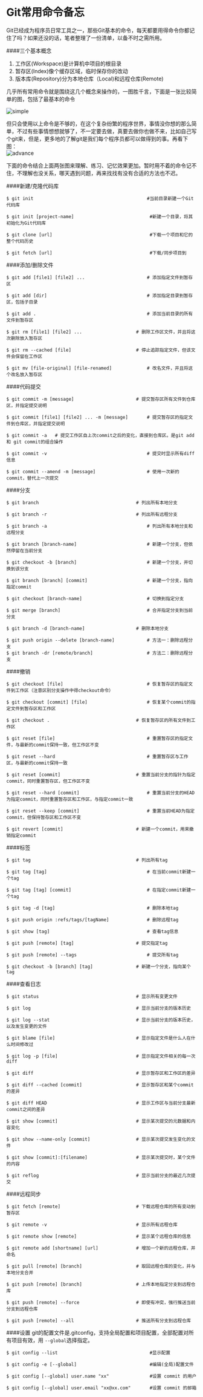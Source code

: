 Git常用命令备忘
==============
Git已经成为程序员日常工具之一，那些Git基本的命令，每天都要用得命令你都记住了吗？如果还没的话，笔者整理了一份清单，以备不时之需所用。

####三个基本概念
1. 工作区(Workspace)是计算机中项目的根目录
2. 暂存区(Index)像个缓存区域，临时保存你的改动
3. 版本库(Repository)分为本地仓库（Local)和远程仓库(Remote)

几乎所有常用命令就是围绕这几个概念来操作的，一图胜千言，下面是一张比较简单的图，包括了最基本的命令

![simple](http://www.ruanyifeng.com/blogimg/asset/2015/bg2015120901.png)

但只会使用以上命令是不够的，在这个复杂纷繁的程序世界，事情没你想的那么简单，不过有些事情想想就够了，不一定要去做，真要去做你也做不来，比如自己写个git来，但是，更多地的了解git是我们每个程序员都可以做得到的事。再看下图：  
![advance](http://ww4.sinaimg.cn/mw690/81b78497jw1eqnk1bkyaij20e40bpjsm.jpg)

下面的命令结合上面两张图来理解、练习、记忆效果更加。暂时用不着的命令记不住，不理解也没关系，哪天遇到问题，再来找找有没有合适的方法也不迟。

####新建/克隆代码库

	
	$ git init                                          #当前目录新建一个Git代码库
	
	$ git init [project-name]						     #新建一个目录，将其初始化为Git代码库
	
	$ git clone [url]								     #下载一个项目和它的整个代码历史

	$ git fetch [url]									 #下载/同步项目到

####添加/删除文件
	
	
	$ git add [file1] [file2] ...   					# 添加指定文件到暂存区
	
	$ git add [dir] 									# 添加指定目录到暂存区，包括子目录

	$ git add .   										# 添加当前目录的所有文件到暂存区

	$ git rm [file1] [file2] ...   					# 删除工作区文件，并且将这次删除放入暂存区
	
	$ git rm --cached [file]   						# 停止追踪指定文件，但该文件会保留在工作区
	
	$ git mv [file-original] [file-renamed]  			# 改名文件，并且将这个改名放入暂存区

####代码提交
	
	$ git commit -m [message]  						# 提交暂存区所有文件到仓库区，并指定提交说明
	
	$ git commit [file1] [file2] ... -m [message]   	# 提交暂存区的指定文件到仓库区，并指定提交说明

	$ git commit -a   # 提交工作区自上次commit之后的变化，直接到仓库区。是git add 和 git commit的组合操作

	$ git commit -v  									# 提交时显示所有diff信息

	$ git commit --amend -m [message]   				# 使用一次新的commit，替代上一次提交


####分支
	
	$ git branch   									# 列出所有本地分支

	$ git branch -r									# 列出所有远程分支

	$ git branch -a 									# 列出所有本地分支和远程分支

	$ git branch [branch-name]  						# 新建一个分支，但依然停留在当前分支

	$ git checkout -b [branch]  						# 新建一个分支，并切换到该分支

	$ git branch [branch] [commit]  					# 新建一个分支，指向指定commit
	
	$ git checkout [branch-name]  						# 切换到指定分支

	$ git merge [branch]  								# 合并指定分支到当前分支

	$ git branch -d [branch-name]  					# 删除本地分支

	$ git push origin --delete [branch-name]  			# 方法一：删除远程分支
	$ git branch -dr [remote/branch]          			# 方法二：删除远程分支

####撤销
	
	$ git checkout [file]   							# 恢复暂存区的指定文件到工作区（注意区别分支操作中得checkout命令）

	$ git checkout [commit] [file]  					# 恢复某个commit的指定文件到暂存区和工作区

	$ git checkout .   								# 恢复暂存区的所有文件到工作区
	
	$ git reset [file]  								# 重置暂存区的指定文件，与最新的commit保持一致，但工作区不变
	
	$ git reset --hard    								# 重置暂存区与工作区，与最新的commit保持一致

	$ git reset [commit]   							# 重置当前分支的指针为指定commit，同时重置暂存区，但工作区不变
	
	$ git reset --hard [commit]  						# 重置当前分支的HEAD为指定commit，同时重置暂存区和工作区，与指定commit一致
	
	$ git reset --keep [commit]   						# 重置当前HEAD为指定commit，但保持暂存区和工作区不变

	$ git revert [commit]  							# 新建一个commit，用来撤销指定commit

####标签

	$ git tag  										# 列出所有tag
	
	$ git tag [tag] 									# 在当前commit新建一个tag

	$ git tag [tag] [commit] 							# 在指定commit新建一个tag

	$ git tag -d [tag]   								# 删除本地tag
	
	$ git push origin :refs/tags/[tagName]  			# 删除远程tag

	$ git show [tag]  									# 查看tag信息

	$ git push [remote] [tag]  						# 提交指定tag

	$ git push [remote] --tags  						# 提交所有tag

	$ git checkout -b [branch] [tag]   				# 新建一个分支，指向某个tag
####查看日志
	
	$ git status 									# 显示所有变更文件

	$ git log  										# 显示当前分支的版本历史

	$ git log --stat 								# 显示当前分支的版本历史，以及发生变更的文件

	$ git blame [file]								# 显示指定文件是什么人在什么时间修改过

	$ git log -p [file]								# 显示指定文件相关的每一次diff
	 
	$ git diff     									# 显示暂存区和工作区的差异

	$ git diff --cached [commit]					# 显示暂存区和某个commit的差异

	$ git diff HEAD 								# 显示工作区与当前分支最新commit之间的差异

	$ git show [commit]								# 显示某次提交的元数据和内容变化

	$ git show --name-only [commit]					# 显示某次提交发生变化的文件

	$ git show [commit]:[filename]					# 显示某次提交时，某个文件的内容
	
	$ git reflog									# 显示当前分支的最近几次提交

####远程同步

	$ git fetch [remote]							# 下载远程仓库的所有变动到暂存区

	$ git remote -v 								# 显示所有远程仓库
	
	$ git remote show [remote]						# 显示某个远程仓库的信息

	$ git remote add [shortname] [url]				# 增加一个新的远程仓库，并命名

	$ git pull [remote] [branch]					# 取回远程仓库的变化，并与本地分支合并

	$ git push [remote] [branch]					# 上传本地指定分支到远程仓库
	
	$ git push [remote] --force						# 即使有冲突，强行推送当前分支到远程仓库
	
	$ git push [remote] --all						# 推送所有分支到远程仓库
####设置
git的配置文件是.gitconfig，支持全局配置和项目配置，全部配置对所有项目有效，用 `--global`选择指定。
	
	$ git config --list                                  #显示配置
	
	$ git config -e [--global]  						 #编辑(全局)配置文件
	
	$ git config [--global] user.name "xx"               #设置 commit 的用户
	
	$ git config [--global] user.email "xx@xx.com"       #设置 commit 的邮箱

